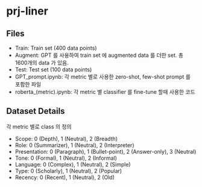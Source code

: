 # prj-liner

## Files
- Train: Train set (400 data points)
- Augment: GPT 를 사용하여 train set 에 augmented data 를 더한 set. 총 1600개의 data 가 있음.
- Test: Test set (100 data points)
- GPT_prompt.ipynb: 각 metric 별로 사용한 zero-shot, few-shot prompt 를 포함한 파일
- roberta_(metric).ipynb: 각 metric 별 classifier 를 fine-tune 할때 사용한 코드

## Dataset Details
각 metric 별로 class 의 정의
- Scope: 0 (Depth), 1 (Neutral), 2 (Breadth)
- Role: 0 (Summarizer), 1 (Neutral), 2 (Interpreter)
- Presentation: 0 (Paragraph), 1 (Bullet-point), 2 (Answer-only), 3 (Neutral)
- Tone: 0 (Formal), 1 (Neutral), 2 (Informal)
- Language: 0 (Complex), 1 (Neutral), 2 (Simple)
- Type: 0 (Scholarly), 1 (Neutral), 2 (Popular)
- Recency: 0 (Recent), 1 (Neutral), 2 (Old)
